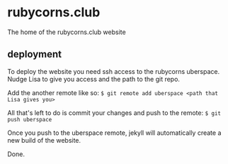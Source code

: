 # rubycorns.club
The home of the rubycorns.club website

## deployment
To deploy the website you need ssh access to the rubycorns uberspace. Nudge Lisa to give you access and the path to the git repo.

Add the another remote like so:
`$ git remote add uberspace <path that Lisa gives you>`

All that's left to do is commit your changes and push to the remote:
`$ git push uberspace`

Once you push to the uberspace remote, jekyll will automatically create a new build of the website.

Done.
